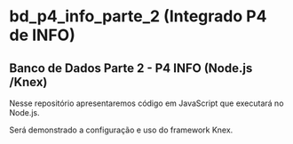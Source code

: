 # bd_p4_info_parte_2 (Integrado P4 de INFO)
## Banco de Dados Parte 2 - P4 INFO (Node.js /Knex)

>
Nesse repositório apresentaremos código em JavaScript que executará no Node.js.
>
>
Será demonstrado a configuração e uso do framework Knex.
>
 

